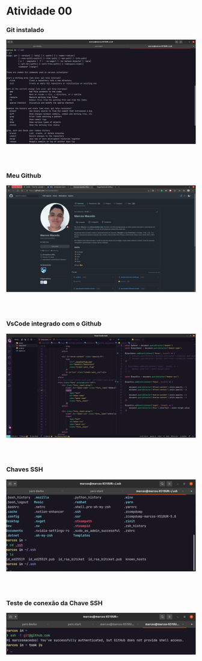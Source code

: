 # Atividade 00

### Git instalado
![Git instalado](./.github/git-instalado.png)

<br>
<br>

### Meu Github
![Meu Github](./.github/github.png)

<br>
<br>

### VsCode integrado com o Github
![VsCode integrado com o Github](./.github/vscode-sincronizado-com-github.png)

<br>
<br>

### Chaves SSH
![Chaves SSH](./.github/chaves-ssh.png)

<br>
<br>

### Teste de conexão da Chave SSH
![Teste de conexão da Chave SSH](./.github/teste-de-conexao-chave-ssh.png)
